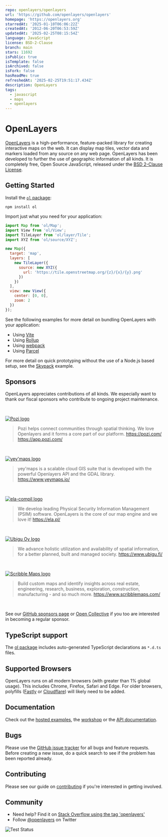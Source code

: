 ```yaml
---
repo: openlayers/openlayers
url: 'https://github.com/openlayers/openlayers'
homepage: 'https://openlayers.org'
starredAt: '2025-01-10T06:06:22Z'
createdAt: '2012-06-20T06:53:59Z'
updatedAt: '2025-02-25T08:15:54Z'
language: JavaScript
license: BSD-2-Clause
branch: main
stars: 11692
isPublic: true
isTemplate: false
isArchived: false
isFork: false
hasReadMe: true
refreshedAt: '2025-02-25T19:51:17.434Z'
description: OpenLayers
tags:
  - javascript
  - maps
  - openlayers
---
```


# OpenLayers

[OpenLayers](https://openlayers.org/) is a high-performance, feature-packed library for creating interactive maps on the web. It can display map tiles, vector data and markers loaded from any source on any web page. OpenLayers has been developed to further the use of geographic information of all kinds. It is completely free, Open Source JavaScript, released under the [BSD 2-Clause License](https://opensource.org/licenses/BSD-2-Clause).

## Getting Started

Install the [`ol` package](https://www.npmjs.com/package/ol):

```
npm install ol
```

Import just what you need for your application:

```js
import Map from 'ol/Map';
import View from 'ol/View';
import TileLayer from 'ol/layer/Tile';
import XYZ from 'ol/source/XYZ';

new Map({
  target: 'map',
  layers: [
    new TileLayer({
      source: new XYZ({
        url: 'https://tile.openstreetmap.org/{z}/{x}/{y}.png'
      })
    })
  ],
  view: new View({
    center: [0, 0],
    zoom: 2
  })
});
```

See the following examples for more detail on bundling OpenLayers with your application:

 * Using [Vite](https://github.com/openlayers/ol-vite)
 * Using [Rollup](https://github.com/openlayers/ol-rollup)
 * Using [webpack](https://github.com/openlayers/ol-webpack)
 * Using [Parcel](https://github.com/openlayers/ol-parcel)

For more detail on quick prototyping without the use of a Node.js based setup, see the [Skypack](https://github.com/openlayers/ol-skypack) example.

## Sponsors

OpenLayers appreciates contributions of all kinds.  We especially want to thank our fiscal sponsors who contribute to ongoing project maintenance.

<br>

[![Pozi logo](./sponsor-logos/pozi.png)](https://pozi.com/)

> Pozi helps connect communities through spatial thinking.
> We love Openlayers and it forms a core part of our platform.
> https://pozi.com/ https://app.pozi.com/

<br>

[![yey'maps logo](./sponsor-logos/yeymaps.png)](https://www.yeymaps.io/)

> yey'maps is a scalable cloud GIS suite that is developed with the
> powerful Openlayers API and the GDAL library.
> https://www.yeymaps.io/

<br>

[![ela-compil logo](./sponsor-logos/ela-compil.png)](https://ela.pl/)

> We develop leading Physical Security Information Management (PSIM) software.
> OpenLayers is the core of our map engine and we love it! 
> https://ela.pl/

<br>

[![Ubigu Oy logo](./sponsor-logos/ubigu-oy.svg)](https://www.ubigu.fi/)

> We advance holistic utilization and availability of spatial information,
> for a better planned, built and managed society.
> https://www.ubigu.fi/

<br>

[![Scribble Maps logo](./sponsor-logos/scribble-maps.png)](https://www.scribblemaps.com/)

> Build custom maps and identify insights across real estate, engineering, research, business, exploration, construction, manufacturing - and so much more.
> https://www.scribblemaps.com/

<br>

See our [GitHub sponsors page](https://github.com/sponsors/openlayers) or [Open Collective](https://opencollective.com/openlayers/contribute/sponsors-214/checkout) if you too are interested in becoming a regular sponsor.

## TypeScript support

The [ol package](https://npmjs.com/package/ol) includes auto-generated TypeScript declarations as `*.d.ts` files.

## Supported Browsers

OpenLayers runs on all modern browsers (with greater than 1% global usage).  This includes Chrome, Firefox, Safari and Edge. For older browsers, polyfills ([Fastly](https://polyfill-fastly.io) or [Cloudflare](https://cdnjs.cloudflare.com/polyfill)) will likely need to be added.

## Documentation

Check out the [hosted examples](https://openlayers.org/en/latest/examples/), the [workshop](https://openlayers.org/workshop/) or the [API documentation](https://openlayers.org/en/latest/apidoc/).

## Bugs

Please use the [GitHub issue tracker](https://github.com/openlayers/openlayers/issues) for all bugs and feature requests. Before creating a new issue, do a quick search to see if the problem has been reported already.

## Contributing

Please see our guide on [contributing](CONTRIBUTING.md) if you're interested in getting involved.

## Community

- Need help? Find it on [Stack Overflow using the tag 'openlayers'](https://stackoverflow.com/questions/tagged/openlayers)
- Follow [@openlayers](https://twitter.com/openlayers) on Twitter

![Test Status](https://github.com/openlayers/openlayers/workflows/Test/badge.svg)
